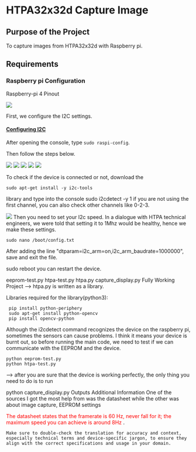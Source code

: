 # HTPA32x32d Capture Image

## Purpose of the Project
To capture images from HTPA32x32d with Raspberry pi.


## Requirements


### Raspberry pi Configuration


Raspberry-pi 4 Pinout


<img src="Markdown/images/raspberry-pi-4.png">


First, we configure the I2C settings.


#### [Configuring I2C](https://learn.adafruit.com/adafruits-raspberry-pi-lesson-4-gpio-setup/configuring-i2c)


After opening the console, type `sudo raspi-config`.


Then follow the steps below.

<img src="Markdown/images/learn_raspberry_pi_interfacing.png">
<img src="Markdown/images/learn_raspberry_pi_advancedopt.png">
<img src="Markdown/images/learn_raspberry_pi_i2c.png">
<img src="Markdown/images/learn_raspberry_pi_wouldyoukindly.png">
<img src="Markdown/images/learn_raspberry_pi_i2ckernel.png">
                
                
To check if the device is connected or not, 
download the 
```
sudo apt-get install -y i2c-tools
```

library and type into the console
sudo i2cdetect -y 1
if you are not using the first channel, you can also check other channels like 0-2-3.

<img src="Markdown/images/learn_raspberry_pi_i2c-detect.png">
Then you need to set your I2c speed. In a dialogue with HTPA technical engineers, we were told that setting it to 1Mhz would be healthy, hence we make these settings.

```
sudo nano /boot/config.txt
```
After adding the line "dtparam=i2c_arm=on,i2c_arm_baudrate=1000000", save and exit the file.


sudo reboot
you can restart the device.


eeprom-test.py
htpa-test.py
htpa.py
capture_display.py
Fully Working Project
--> htpa.py is written as a library.

Libraries required for the library(python3):
```
 pip install python-periphery
 sudo apt-get install python-opencv
 pip install opencv-python
```


Although the i2cdetect command recognizes the device on the raspberry pi, sometimes the sensors can cause problems. I think it means your device is burnt out, so before running the main code, we need to test if we can communicate with the EEPROM and the device.

```
python eeprom-test.py
python htpa-test.py
```
--> after you are sure that the device is working perfectly, the only thing you need to do is to run


python capture_display.py
Outputs
Additional Information
One of the sources I got the most help from was the datasheet while the other was about image capture, EEPROM settings

<span style="color:red">The datasheet states that the framerate is 60 Hz, never fall for it; the maximum speed you can achieve is around 8Hz </span>.

```
Make sure to double-check the translation for accuracy and context, especially technical terms and device-specific jargon, to ensure they align with the correct specifications and usage in your domain.
```
